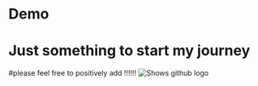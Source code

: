 # Demo 
# Just something to start my journey 
#please feel free to positively add !!!!!! 
<picture>
  <source media="(prefers-color-scheme: dark)" srcset="https://cdn-icons-png.flaticon.com/512/25/25231.png">
  <source media="(prefers-color-scheme: light)" srcset="https://cdn-icons-png.flaticon.com/512/25/25231.png">
  <img alt="Shows github logo" src="https://cdn-icons-png.flaticon.com/512/25/25231.png">
</picture>

